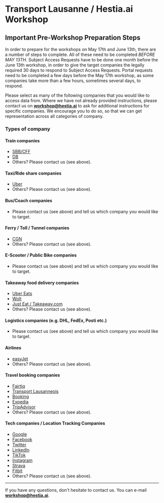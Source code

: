 # Transport Lausanne / Hestia.ai Workshop

## Important Pre-Workshop Preparation Steps

In order to prepare for the workshops on May 17th and June 13th, there are a number of steps to complete. All of these need to be completed *BEFORE MAY 13TH*. 
Subject Access Requests have to be done one month before the June 13th workshop, in order to give the target companies the legally required 30 days to respond to Subject Access Requests. Portal requests need to be completed a few days before the May 17th workshop, as some companies take more than a few hours, sometimes several days, to respond.

Please select as many of the following companies that you would like to access data from. Where we have not already provided instructions, please contact us on **workshop@hestia.ai** to ask for additional instructions for specific companies. We encourage you to do so, so that we can get representation across all categories of company.

### Types of company

#### Train companies

- [SBB/CFF](cff.md)
- [DB](db.md)
- Others? Please contact us (see above).

#### Taxi/Ride share companies

- [Uber](uber.md)
- Others? Please contact us (see above).

#### Bus/Coach companies

- Please contact us (see above) and tell us which company you would like to target.

#### Ferry / Toll / Tunnel companies

- [CGN](cgn.md)
- Others? Please contact us (see above).

#### E-Scooter / Public Bike companies

- Please contact us (see above) and tell us which company you would like to target.

#### Takeaway food delivery companies

- [Uber Eats](uber.md)
- [Wolt](wolt.md)
- [Just Eat / Takeaway.com](takeaway.md)
- Others? Please contact us (see above).

#### Logistics companies (e.g. DHL, FedEx, Posti etc.)

- Please contact us (see above) and tell us which company you would like to target.

#### Airlines

- [easyJet](easyjet.md)
- Others? Please contact us (see above).

#### Travel booking companies

- [Fairtiq](fairtiq.md)
- [Transport Lausanneois](tl.md)
- [Booking](booking.md)
- [Expedia](expedia.md)
- [TripAdvisor](tripadvisor.md)
- Others? Please contact us (see above).

#### Tech companies / Location Tracking Companies

- [Google](google.md)
- [Facebook](facebook.md)
- [Twitter](twitter.md)
- [LinkedIn](linkedin.md)
- [TikTok](tiktok.md)
- [Instagram](instagram.md)
- [Strava](strava.md)
- [Fitbit](fitbit.md)
- Others? Please contact us (see above).

----
If you have any questions, don't hesitate to contact us. You can e-mail **workshop@hestia.ai**.

